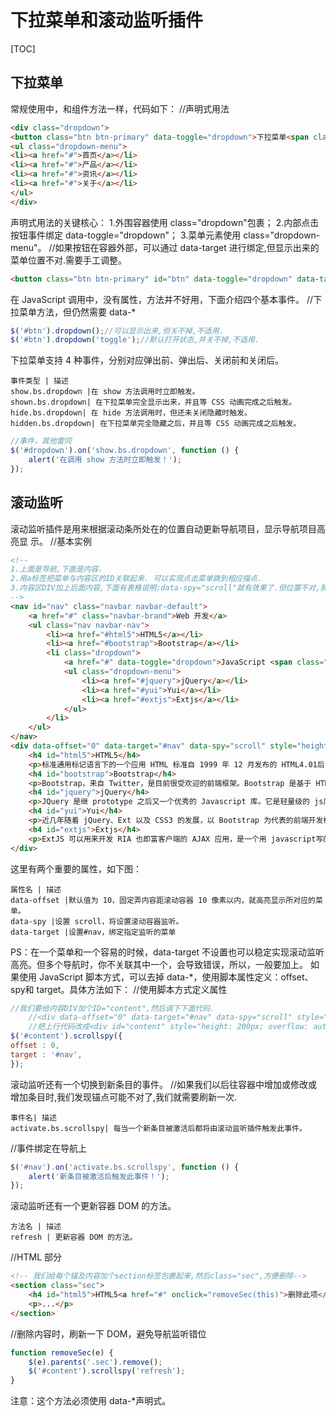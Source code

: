 # 下拉菜单和滚动监听插件
[TOC]

## 下拉菜单
常规使用中，和组件方法一样，代码如下：
//声明式用法
```html
<div class="dropdown">
<button class="btn btn-primary" data-toggle="dropdown">下拉菜单<span class="caret"></span></button>
<ul class="dropdown-menu">
<li><a href="#">首页</a></li>
<li><a href="#">产品</a></li>
<li><a href="#">资讯</a></li>
<li><a href="#">关于</a></li>
</ul>
</div>
```
声明式用法的关键核心：
1.外围容器使用 class="dropdown"包裹；
2.内部点击按钮事件绑定 data-toggle="dropdown"；
3.菜单元素使用 class="dropdown-menu"。
//如果按钮在容器外部，可以通过 data-target 进行绑定,但显示出来的菜单位置不对.需要手工调整。
```html
<button class="btn btn-primary" id="btn" data-toggle="dropdown" data-target="#dropdown">
```
在 JavaScript 调用中，没有属性，方法并不好用，下面介绍四个基本事件。
//下拉菜单方法，但仍然需要 data-*
```javascript
$('#btn').dropdown();//可以显示出来,但关不掉,不适用.
$('#btn').dropdown('toggle');//默认打开状态,并关不掉,不适用.
```
下拉菜单支持 4 种事件，分别对应弹出前、弹出后、关闭前和关闭后。
```table
事件类型 | 描述
show.bs.dropdown |在 show 方法调用时立即触发。
shown.bs.dropdown| 在下拉菜单完全显示出来，并且等 CSS 动画完成之后触发。
hide.bs.dropdown| 在 hide 方法调用时，但还未关闭隐藏时触发。
hidden.bs.dropdown| 在下拉菜单完全隐藏之后，并且等 CSS 动画完成之后触发。
```
```javascript
//事件，其他雷同
$('#dropdown').on('show.bs.dropdown', function () {
    alert('在调用 show 方法时立即触发！');
});
```

## 滚动监听
滚动监听插件是用来根据滚动条所处在的位置自动更新导航项目，显示导航项目高亮显
示。
//基本实例
```html
<!--
1.上面是导航,下面是内容.
2.用a标签把菜单与内容区的ID关联起来. 可以实现点击菜单跳到相应描点.
3.内容区DIV加上后面内容,下面有表格说明:data-spy="scroll"就有效果了.但位置不对,我们要对容器进行position: relative;这时就对了,我们加上data-offset="0",就是距离?像素内它就认为到了.data-target="#nav"项是指定监听菜单(什么时候用?有多个菜单时.防止产生错误),
-->
<nav id="nav" class="navbar navbar-default">
	<a href="#" class="navbar-brand">Web 开发</a>
	<ul class="nav navbar-nav">
		<li><a href="#html5">HTML5</a></li>
		<li><a href="#bootstrap">Bootstrap</a></li>
		<li class="dropdown">
			<a href="#" data-toggle="dropdown">JavaScript <span class="caret"></span></a>
			<ul class="dropdown-menu">
				<li><a href="#jquery">jQuery</a></li>
				<li><a href="#yui">Yui</a></li>
				<li><a href="#extjs">Extjs</a></li>
			</ul>
		</li>
	</ul>
</nav>
<div data-offset="0" data-target="#nav" data-spy="scroll" style="height: 200px; overflow: auto; position: relative;padding: 0 10px;">
	<h4 id="html5">HTML5</h4>
	<p>标准通用标记语言下的一个应用 HTML 标准自 1999 年 12 月发布的 HTML4.01后，后继的 HTML5 和其它标准被束之高阁，为了推动 Web 标准化运动的发展，一些公司联合起来，成立了一个叫做 Web Hypertext Application Technology Working Group（Web 超文本应用技术工作组 -WHATWG） 的组织。WHATWG 致力于 Web 表单和应用程序，而 W3C（World Wide Web Consortium，万维网联盟） 专注于 XHTML2.0。在 2006 年，双方决定进行合作，来创建一新版本的 HTML。</p>
	<h4 id="bootstrap">Bootstrap</h4>
	<p>Bootstrap，来自 Twitter，是目前很受欢迎的前端框架。Bootstrap 是基于 HTML、CSS、JAVASCRIPT 的，它简洁灵活，使得 Web 开发更加快捷。[1] 它由 Twitter的设计师 Mark Otto 和 Jacob Thornton 合作开发，是一个 CSS/HTML 框架。Bootstrap提供了优雅的 HTML 和 CSS 规范，它即是由动态 CSS 语言 Less 写成。Bootstrap 一经推出后颇受欢迎，一直是 GitHub 上的热门开源项目，包括 NASA 的 MSNBC（微软全国广播公司）的 Breaking News 都使用了该项目。[2] 国内一些移动开发者较为熟悉的框架，如 WeX5前端开源框架等，也是基于 Bootstrap 源码进行性能优化而来。[3] </p>
	<h4 id="jquery">jQuery</h4>
	<p>JQuery 是继 prototype 之后又一个优秀的 Javascript 库。它是轻量级的 js库 ，它兼容 CSS3，还兼容各种浏览器（IE 6.0+, FF 1.5+, Safari 2.0+, Opera 9.0+），jQuery2.0 及后续版本将不再支持 IE6/7/8 浏览器。jQuery 使用户能更方便地处理 HTML（标准通用标记语言下的一个应用）、events、实现动画效果，并且方便地为网站提供 AJAX交互。jQuery 还有一个比较大的优势是，它的文档说明很全，而且各种应用也说得很详细，同时还有许多成熟的插件可供选择。jQuery 能够使用户的 html 页面保持代码和 html 内容分离，也就是说，不用再在 html 里面插入一堆 js 来调用命令了，只需要定义 id 即可。</p>
	<h4 id="yui">Yui</h4>
	<p>近几年随着 jQuery、Ext 以及 CSS3 的发展，以 Bootstrap 为代表的前端开发框架如雨后春笋般挤入视野，可谓应接不暇。不论是桌面浏览器端还是移动端都涌现出很多优秀的框架，极大丰富了开发素材，也方便了大家的开发。这些框架各有特点，本文对这些框架进行初步的介绍与比较，希望能够为大家选择框架提供一点帮助，也为后续详细研究这些框架的抛砖引玉。</p>
	<h4 id="extjs">Extjs</h4>
	<p>ExtJS 可以用来开发 RIA 也即富客户端的 AJAX 应用，是一个用 javascript写的，主要用于创建前端用户界面，是一个与后台技术无关的前端 ajax 框架。因此，可以把 ExtJS 用在.Net、Java、Php 等各种开发语言开发的应用中。ExtJs 最开始基于 YUI 技术，由开发人员 JackSlocum 开发，通过参考 JavaSwing 等机制来组织可视化组件，无论从 UI 界面上 CSS 样式的应用，到数据解析上的异常处理，都可算是一款不可多得的JavaScript 客户端技术的精品。</p>
</div>
```
这里有两个重要的属性，如下图：
```table
属性名 | 描述
data-offset |默认值为 10，固定弄内容距滚动容器 10 像素以内，就高亮显示所对应的菜单。
data-spy |设置 scroll，将设置滚动容器监听。
data-target |设置#nav，绑定指定监听的菜单
```
PS：在一个菜单和一个容易的时候，data-target 不设置也可以稳定实现滚动监听高亮。但多个导航时，你不关联其中一个，会导致错误，所以，一般要加上。
如果使用 JavaScript 脚本方式，可以去掉 data-*，使用脚本属性定义：offset、spy和 target。具体方法如下：
//使用脚本方式定义属性
```javascript
//我们要给内容DIV加个ID="content",然后调下下面代码.
    //<div data-offset="0" data-target="#nav" data-spy="scroll" style="height: 200px; overflow: auto; position: relative;padding: 0 10px;">
    //把上行代码改成<div id="content" style="height: 200px; overflow: auto; position: relative;padding: 0 10px;">
$('#content').scrollspy({
offset : 0,
target : '#nav',
});
```
滚动监听还有一个切换到新条目的事件。
//如果我们以后往容器中增加或修改或增加条目时,我们发现锚点可能不对了,我们就需要刷新一次.
```table
事件名| 描述
activate.bs.scrollspy| 每当一个新条目被激活后都将由滚动监听插件触发此事件。
```
//事件绑定在导航上
```javascript
$('#nav').on('activate.bs.scrollspy', function () {
    alert('新条目被激活后触发此事件！');
});
```
滚动监听还有一个更新容器 DOM 的方法。
```table
方法名 | 描述
refresh | 更新容器 DOM 的方法。
```
//HTML 部分
```html
<!-- 我们给每个锚及内容加个section标签包裹起来,然后class="sec",方便删除-->
<section class="sec">
    <h4 id="html5">HTML5<a href="#" onclick="removeSec(this)">删除此项</a></h4>
    <p>...</p>
</section>
```
//删除内容时，刷新一下 DOM，避免导航监听错位
```javascript
function removeSec(e) {
    $(e).parents('.sec').remove();
    $('#content').scrollspy('refresh');
}
```
注意：这个方法必须使用 data-*声明式。
